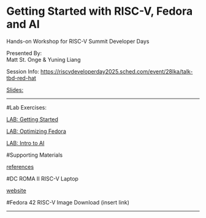 # Getting Started with RISC-V, Fedora and AI
Hands-on Workshop for RISC-V Summit Developer Days 

Presented By:  
Matt St. Onge
&
Yuning Liang

Session Info:
https://riscvdeveloperday2025.sched.com/event/28lka/talk-tbd-red-hat 

[Slides:](https://github.com/mattstonge/riscv_summit_devdays_fedora_AI_workshop/blob/main/Getting_Started_w_Fedora_RISCV_AI.pptx)

--------------------------------------------------------------------

#Lab Exercises:

[LAB: Getting Started](https://github.com/mattstonge/riscv_summit_devdays_fedora_AI_workshop/blob/main/riscv-workshop.md) 

[LAB: Optimizing Fedora](https://github.com/mattstonge/riscv_summit_devdays_fedora_AI_workshop/blob/main/riscv-workshop2.md)

[LAB: Intro to AI](https://github.com/mattstonge/riscv_summit_devdays_fedora_AI_workshop/blob/main/riscv-workshop3.md)


#Supporting Materials

[references](https://github.com/mattstonge/riscv_summit_devdays_fedora_AI_workshop/blob/main/supporting-materials.md)

#DC ROMA II RISC-V Laptop

[website](https://deepcomputing.io/product/dc-roma-risc-v-laptop-ii) 



#Fedora 42 RISC-V Image Download
(insert link)

--------------------------------------------------------------------
